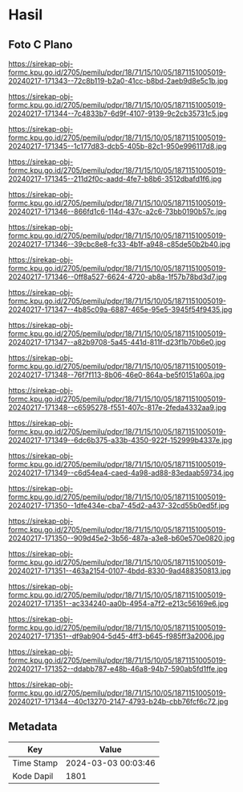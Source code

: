 # Hasil

## Foto C Plano

https://sirekap-obj-formc.kpu.go.id/2705/pemilu/pdpr/18/71/15/10/05/1871151005019-20240217-171343--72c8b119-b2a0-41cc-b8bd-2aeb9d8e5c1b.jpg

https://sirekap-obj-formc.kpu.go.id/2705/pemilu/pdpr/18/71/15/10/05/1871151005019-20240217-171344--7c4833b7-6d9f-4107-9139-9c2cb35731c5.jpg

https://sirekap-obj-formc.kpu.go.id/2705/pemilu/pdpr/18/71/15/10/05/1871151005019-20240217-171345--1c177d83-dcb5-405b-82c1-950e996117d8.jpg

https://sirekap-obj-formc.kpu.go.id/2705/pemilu/pdpr/18/71/15/10/05/1871151005019-20240217-171345--211d2f0c-aadd-4fe7-b8b6-3512dbafd1f6.jpg

https://sirekap-obj-formc.kpu.go.id/2705/pemilu/pdpr/18/71/15/10/05/1871151005019-20240217-171346--866fd1c6-114d-437c-a2c6-73bb0190b57c.jpg

https://sirekap-obj-formc.kpu.go.id/2705/pemilu/pdpr/18/71/15/10/05/1871151005019-20240217-171346--39cbc8e8-fc33-4b1f-a948-c85de50b2b40.jpg

https://sirekap-obj-formc.kpu.go.id/2705/pemilu/pdpr/18/71/15/10/05/1871151005019-20240217-171346--0ff8a527-6624-4720-ab8a-1f57b78bd3d7.jpg

https://sirekap-obj-formc.kpu.go.id/2705/pemilu/pdpr/18/71/15/10/05/1871151005019-20240217-171347--4b85c09a-6887-465e-95e5-3945f54f9435.jpg

https://sirekap-obj-formc.kpu.go.id/2705/pemilu/pdpr/18/71/15/10/05/1871151005019-20240217-171347--a82b9708-5a45-441d-811f-d23f1b70b6e0.jpg

https://sirekap-obj-formc.kpu.go.id/2705/pemilu/pdpr/18/71/15/10/05/1871151005019-20240217-171348--76f7f113-8b06-46e0-864a-be5f0151a60a.jpg

https://sirekap-obj-formc.kpu.go.id/2705/pemilu/pdpr/18/71/15/10/05/1871151005019-20240217-171348--c6595278-f551-407c-817e-2feda4332aa9.jpg

https://sirekap-obj-formc.kpu.go.id/2705/pemilu/pdpr/18/71/15/10/05/1871151005019-20240217-171349--6dc6b375-a33b-4350-922f-152999b4337e.jpg

https://sirekap-obj-formc.kpu.go.id/2705/pemilu/pdpr/18/71/15/10/05/1871151005019-20240217-171349--c6d54ea4-caed-4a98-ad88-83edaab59734.jpg

https://sirekap-obj-formc.kpu.go.id/2705/pemilu/pdpr/18/71/15/10/05/1871151005019-20240217-171350--1dfe434e-cba7-45d2-a437-32cd55b0ed5f.jpg

https://sirekap-obj-formc.kpu.go.id/2705/pemilu/pdpr/18/71/15/10/05/1871151005019-20240217-171350--909d45e2-3b56-487a-a3e8-b60e570e0820.jpg

https://sirekap-obj-formc.kpu.go.id/2705/pemilu/pdpr/18/71/15/10/05/1871151005019-20240217-171351--463a2154-0107-4bdd-8330-9ad488350813.jpg

https://sirekap-obj-formc.kpu.go.id/2705/pemilu/pdpr/18/71/15/10/05/1871151005019-20240217-171351--ac334240-aa0b-4954-a7f2-e213c56169e6.jpg

https://sirekap-obj-formc.kpu.go.id/2705/pemilu/pdpr/18/71/15/10/05/1871151005019-20240217-171351--df9ab904-5d45-4ff3-b645-f985ff3a2006.jpg

https://sirekap-obj-formc.kpu.go.id/2705/pemilu/pdpr/18/71/15/10/05/1871151005019-20240217-171352--ddabb787-e48b-46a8-94b7-590ab5fd1ffe.jpg

https://sirekap-obj-formc.kpu.go.id/2705/pemilu/pdpr/18/71/15/10/05/1871151005019-20240217-171344--40c13270-2147-4793-b24b-cbb76fcf6c72.jpg


## Metadata

| Key        | Value               |
| ---------- | ------------------- |
| Time Stamp | 2024-03-03 00:03:46 |
| Kode Dapil | 1801                |



